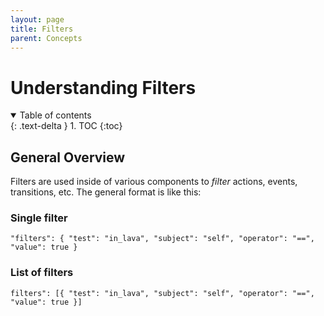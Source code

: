 ```yaml
---
layout: page
title: Filters
parent: Concepts
---
```


# Understanding Filters

<details id="toc" open markdown="block">
  <summary>
    Table of contents
  </summary>
  {: .text-delta }
1. TOC
{:toc}
</details>

## General Overview

Filters are used inside of various components to _filter_ actions, events, transitions, etc. The general format is like this:

### Single filter
`"filters": { "test": "in_lava", "subject": "self", "operator": "==", "value": true }`

### List of filters

`filters": [{ "test": "in_lava", "subject": "self", "operator": "==", "value": true }]`

